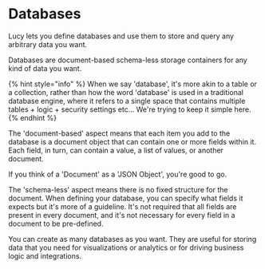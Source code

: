 # Databases

Lucy lets you define databases and use them to store and query any arbitrary data you want.

Databases are document-based schema-less storage containers for any kind of data you want.

{% hint style="info" %}
When we say 'database', it's more akin to a table or a collection, rather than how the word 'database' is used in a traditional database engine, where it refers to a single space that contains multiple tables + logic + security settings etc... We're trying to keep it simple here.
{% endhint %}



The 'document-based' aspect means that each item you add to the database is a document object that can contain one or more fields within it. Each field, in turn, can contain a value, a list of values, or another document.&#x20;

If you think of a 'Document' as a 'JSON Object', you're good to go.



The 'schema-less' aspect means there is no fixed structure for the document. When defining your database, you can specify what fields it expects but it's more of a guideline. It's not required that all fields are present in every document, and it's not necessary for every field in a document to be pre-defined.



You can create as many databases as you want. They are useful for storing data that you need for visualizations or analytics or for driving business logic and integrations.
